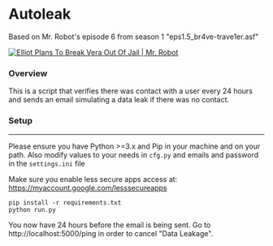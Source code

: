 # Autoleak

Based on Mr. Robot's episode 6 from season 1 "eps1.5_br4ve-trave1er.asf"

[![Elliot Plans To Break Vera Out Of Jail | Mr. Robot](https://heavy.com/wp-content/uploads/2017/12/vera-season-1-pic-2.jpg?quality=100&strip=all)](https://www.youtube.com/watch?v=21-5b_UJdJI)


### Overview

This is a script that verifies there was contact with a user every 24 hours and sends an email simulating a data leak if there was no contact.


### Setup
-----------

Please ensure you have Python >=3.x and Pip in your machine and on your path.
Also modify values to your needs in `cfg.py` and emails and password in the `settings.ini` file

Make sure you enable less secure apps access at: https://myaccount.google.com/lesssecureapps

```
pip install -r requirements.txt
python run.py
```

You now have 24 hours before the email is being sent. Go to http://localhost:5000/ping in order to cancel "Data Leakage".
